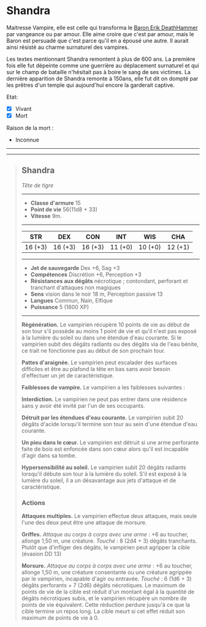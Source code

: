 # Shandra 

Maitresse Vampire, elle est celle qui transforma le [Baron Erik DeathHammer](Baron%20Erik%20DeathHammer.md) par vangeance ou par amour. Elle aime croire que c'est par amour, mais le Baron est persuadé que c'est parce qu'il en a épousé une autre. Il aurait ainsi résisté au charme surnaturel des vampires.

Les textes mentionnant Shandra remontent à plus de 600 ans. La première fois elle fut dépeinte comme une guerrière au déplacement surnaturel et qui sur le champ de bataille n'hésitait pas à boire le sang de ses victimes. La dernière apparition de Shandra remonte à 150ans, elle fut dit on dompté par les prêtres d'un temple qui aujourd'hui encore la garderait captive.

Etat: 
- [X]  Vivant
- [X]  Mort

Raison de la mort :
- Inconnue

___
___
> ## Shandra
>*Tête de tigre*
> ___
> - **Classe d'armure** 15
> - **Point de vie** 56(11d8 + 33)
> - **Vitesse** 9m.
>___
>|STR|DEX|CON|INT|WIS|CHA|
>|:---:|:---:|:---:|:---:|:---:|:---:|
>|16 (+3)|16 (+3)|16 (+3)|11 (+0)|10 (+0)|12 (+1)|
>___
> - **Jet de sauvegarde** Dex +6, Sag +3
> - **Compétences** Discrétion +6, Perception +3
> - **Résistances aux dégâts** nécrotique ; contondant, perforant et tranchant d'attaques non magiques
> - **Sens** vision dans le noir 18 m, Perception passive 13
> - **Langues** Commun, Nain, Elfique
> - **Puissance** 5 (1800 XP)
> ___
> **Régénération.** Le vampirien récupère 10 points de vie au début de son tour s'il possède au moins 1 point de vie et qu'il n'est pas exposé à la lumière du soleil ou dans une étendue d'eau courante. Si le vampirien subit des dégâts radiants ou des dégâts via de l'eau bénite, ce trait ne fonctionne pas au début de son prochain tour.
>
> **Pattes d'araignée.** Le vampirien peut escalader des surfaces difficiles et être au plafond la tête en bas sans avoir besoin d'effectuer un jet de caractéristique.
>
> **Faiblesses de vampire.** Le vampirien a les faiblesses suivantes :
>
> **Interdiction.** Le vampirien ne peut pas entrer dans une résidence sans y avoir été invité par l'un de ses occupants.
>
> **Détruit par les étendues d'eau courante.** Le vampirien subit 20 dégâts d'acide lorsqu'il termine son tour au sein d'une étendue d'eau courante.
>
> **Un pieu dans le cœur.** Le vampirien est détruit si une arme perforante faite de bois est enfoncée dans son cœur alors qu'il est incapable d'agir dans sa tombe.
> 
> **Hypersensibilité au soleil.** Le vampirien subit 20 dégâts radiants lorsqu'il débute son tour à la lumière du soleil. S'il est exposé à la lumière du soleil, il a un désavantage aux jets d'attaque et de caractéristique.
> ### Actions
> **Attaques multiples.** Le vampirien effectue deux attaques, mais seule l'une des deux peut être une attaque de morsure.
> 
> **Griffes.** *Attaque au corps à corps avec une arme* : +6 au toucher, allonge 1,50 m, une créature. *Touché* : 8 (2d4 + 3) dégâts tranchants. Plutôt que d'infliger des dégâts, le vampirien peut agripper la cible (évasion DD 13)
> 
> **Morsure.** *Attaque au corps à corps avec une arme* : +6 au toucher, allonge 1,50 m, une créature consentante ou une créature agrippée par le vampirien, incapable d'agir ou entravée. *Touché* : 6 (1d6 + 3) dégâts perforants + 7 (2d6) dégâts nécrotiques. Le maximum de points de vie de la cible est réduit d'un montant égal à la quantité de dégâts nécrotiques subis, et le vampirien récupère un nombre de points de vie équivalent. Cette réduction perdure jusqu'à ce que la cible termine un repos long. La cible meurt si cet effet réduit son maximum de points de vie à 0. 

